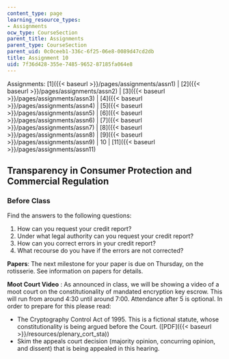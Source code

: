 ```yaml
---
content_type: page
learning_resource_types:
- Assignments
ocw_type: CourseSection
parent_title: Assignments
parent_type: CourseSection
parent_uid: 0c0ceeb1-336c-6f25-06e8-0089d47cd2db
title: Assignment 10
uid: 7f36d428-355e-7485-9652-87185fa064e8
---
```


Assignments: [1]({{< baseurl >}}/pages/assignments/assn1) | [2]({{< baseurl >}}/pages/assignments/assn2) | [3]({{< baseurl >}}/pages/assignments/assn3) | [4]({{< baseurl >}}/pages/assignments/assn4) | [5]({{< baseurl >}}/pages/assignments/assn5) | [6]({{< baseurl >}}/pages/assignments/assn6) | [7]({{< baseurl >}}/pages/assignments/assn7) | [8]({{< baseurl >}}/pages/assignments/assn8) | [9]({{< baseurl >}}/pages/assignments/assn9) | 10 | [11]({{< baseurl >}}/pages/assignments/assn11)

Transparency in Consumer Protection and Commercial Regulation
-------------------------------------------------------------

### Before Class

Find the answers to the following questions:

1.  How can you request your credit report?
2.  Under what legal authority can you request your credit report?
3.  How can you correct errors in your credit report?
4.  What recourse do you have if the errors are not corrected?

**Papers**: The next milestone for your paper is due on Thursday, on the rotisserie. See information on papers for details.

**Moot Court Video** : As announced in class, we will be showing a video of a moot court on the constitutionality of mandated encryption key escrow. This will run from around 4:30 until around 7:00. Attendance after 5 is optional. In order to prepare for this please read:

*   The Cryptography Control Act of 1995. This is a fictional statute, whose constitutionality is being argued before the Court. ([PDF]({{< baseurl >}}/resources/plenary_cort_sta))
*   Skim the appeals court decision (majority opinion, concurring opinion, and dissent) that is being appealed in this hearing.